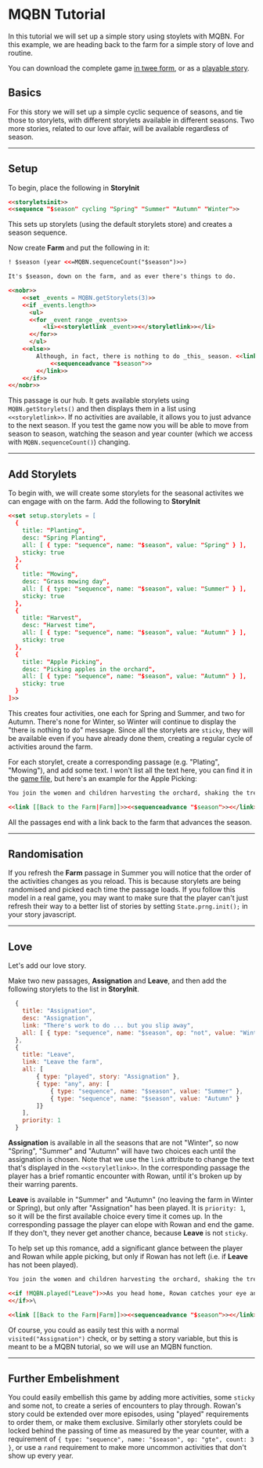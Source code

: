 # MQBN Tutorial

In this tutorial we will set up a simple story using stoylets with MQBN. For this example, we are heading back to the farm for a simple story of love and routine.

You can download the complete game [in twee form](farm.twee), or as a [playable story](farm.html).

## Basics

For this story we will set up a simple cyclic sequence of seasons, and tie those to storylets, with different storylets available in different seasons. Two more stories, related to our love affair, will be available regardless of season.

---
## Setup

To begin, place the following in **StoryInit**

```html
<<storyletsinit>>
<<sequence "$season" cycling "Spring" "Summer" "Autumn" "Winter">>
```

This sets up storylets (using the default storylets store) and creates a season sequence.

Now create **Farm** and put the following in it:

```html
! $season (year <<=MQBN.sequenceCount("$season")>>)

It's $season, down on the farm, and as ever there's things to do.

<<nobr>>
    <<set _events = MQBN.getStorylets(3)>>
    <<if _events.length>>
      <ul>
      <<for _event range _events>>
          <li><<storyletlink _event>><</storyletlink>></li>
      <</for>>
      </ul>
    <<else>>
    	Although, in fact, there is nothing to do _this_ season. <<link [[Advance to next season|Farm]]>>
        	<<sequenceadvance "$season">>
        <</link>>
    <</if>>
<</nobr>>
```

This passage is our hub. It gets available storylets using `MQBN.getStorylets()` and then displays them in a list using `<<storyletlink>>`. If no activities are available, it allows you to just advance to the next season. If you test the game now you will be able to move from season to season, watching the season and year counter (which we access with `MQBN.sequenceCount()`) changing.

---
## Add Storylets

To begin with, we will create some storylets for the seasonal activites we can engage with on the farm. Add the following to **StoryInit**

```html
<<set setup.storylets = [
  {
    title: "Planting",
    desc: "Spring Planting",
    all: [ { type: "sequence", name: "$season", value: "Spring" } ],
    sticky: true
  },
  {
    title: "Mowing",
    desc: "Grass mowing day",
    all: [ { type: "sequence", name: "$season", value: "Summer" } ],
    sticky: true
  },
  {
    title: "Harvest",
    desc: "Harvest time",
    all: [ { type: "sequence", name: "$season", value: "Autumn" } ],
    sticky: true
  },
  {
    title: "Apple Picking",
    desc: "Picking apples in the orchard",
    all: [ { type: "sequence", name: "$season", value: "Autumn" } ],
    sticky: true
  }
]>>
```

This creates four activities, one each for Spring and Summer, and two for Autumn. There's none for Winter, so Winter will continue to display the "there is nothing to do" message. Since all the storylets are `sticky`, they will be available even if you have already done them, creating a regular cycle of activities around the farm.

For each storylet, create a corresponding passage (e.g. "Plating", "Mowing"), and add some text. I won't list all the text here, you can find it in the [game file](farm.twee), but here's an example for the Apple Picking:

```html
You join the women and children harvesting the orchard, shaking the trees to bring down the apples and then gathering them in broad woven baskets. All this will go to ale, or to feed the pigs.

<<link [[Back to the Farm|Farm]]>><<sequenceadvance "$season">><</link>>
```

All the passages end with a link back to the farm that advances the season.

---
## Randomisation

If you refresh the **Farm** passage in Summer you will notice that the order of the activities changes as you reload. This is because storylets are being randomised and picked each time the passage loads. If you follow this model in a real game, you may want to make sure that the player can't just refresh their way to a better list of stories by setting `State.prng.init();` in your story javascript.

---
## Love

Let's add our love story.

Make two new passages, **Assignation** and **Leave**, and then add the following storylets to the list in **StoryInit**.

```js
  {
    title: "Assignation",
    desc: "Assignation",
    link: "There's work to do ... but you slip away",
    all: [ { type: "sequence", name: "$season", op: "not", value: "Winter" } ],
  },
  {
    title: "Leave",
    link: "Leave the farm",
    all: [ 
    	{ type: "played", story: "Assignation" },
        { type: "any", any: [
        	{ type: "sequence", name: "$season", value: "Summer" },
            { type: "sequence", name: "$season", value: "Autumn" }
        ]}
    ],
    priority: 1
  }
```

**Assignation** is available in all the seasons that are not "Winter", so now "Spring", "Summer" and "Autumn" will have two choices each until the assignation is chosen. Note that we use the `link` attribute to change the text that's displayed in the `<<storyletlink>>`. In the corresponding passage the player has a brief romantic encounter with Rowan, until it's broken up by their warring parents.

**Leave** is available in "Summer" and "Autumn" (no leaving the farm in Winter or Spring), but only after "Assignation" has been played. It is `priority: 1`, so it will be the first available choice every time it comes up. In the corresponding passage the player can elope with Rowan and end the game. If they don't, they never get another chance, because **Leave** is not `sticky`.

To help set up this romance, add a significant glance between the player and Rowan while apple picking, but only if Rowan has not left (i.e. if **Leave** has not been played).

```html
You join the women and children harvesting the orchard, shaking the trees to bring down the apples and then gathering them in broad woven baskets. All this will go to ale, or to feed the pigs.

<<if !MQBN.played("Leave")>>As you head home, Rowan catches your eye and smiles shyly.
<</if>>\

<<link [[Back to the Farm|Farm]]>><<sequenceadvance "$season">><</link>>
```

Of course, you could as easily test this with a normal `visited("Assignation")` check, or by setting a story variable, but this is meant to be a MQBN tutorial, so we will use an MQBN function.

---
## Further Embelishment

You could easily embellish this game by adding more activities, some `sticky` and some not, to create a series of encounters to play through. Rowan's story could be extended over more episodes, using "played" requirements to order them, or make them exclusive. Similarly other storylets could be locked behind the passing of time as measured by the year counter, with a requirement of `{ type: "sequence", name: "$season", op: "gte", count: 3 }`, or use a `rand` requirement to make more uncommon activities that don't show up every year.